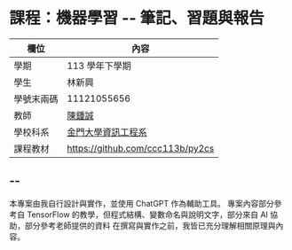 # 課程：機器學習 --  筆記、習題與報告

欄位 | 內容
-----|--------
學期 | 113 學年下學期
學生 |  林新興
學號末兩碼 | 11121055656
教師 | [陳鍾誠](https://www.nqu.edu.tw/educsie/index.php?act=blog&code=list&ids=4)
學校科系 | [金門大學資訊工程系](https://www.nqu.edu.tw/educsie/index.php)
課程教材 | https://github.com/ccc113b/py2cs
--
--
本專案由我自行設計與實作，並使用 ChatGPT 作為輔助工具。
專案內容部分參考自 TensorFlow 的教學，但程式結構、變數命名與說明文字，部分來自 AI 協助，部分參考老師提供的資料
在撰寫與實作之前，我皆已充分理解相關原理與內容。
